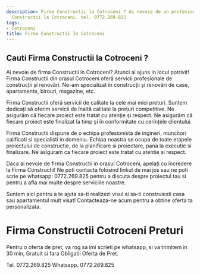 ```yaml
---
description: Firma Constructii la Cotroceni ? Ai nevoie de un profesionist in Firma
  Constructii la Cotroceni. tel. 0772.269.825
tags:
- Cotroceni
title: Firma Constructii In Cotroceni
---
```



## Cauti Firma Constructii la Cotroceni ?

Ai nevoie de firma Constructii in Cotroceni? Atunci ai ajuns in locul potrivit! Firma Constructii din orasul Cotroceni oferă servicii profesionale de construcții și renovări. Ne-am specializat în construcții și renovări de case, apartamente, birouri, magazine, etc. 

Firma Constructii oferă servicii de calitate la cele mai mici preturi. Suntem dedicați să oferim servicii de înaltă calitate la prețuri competitive. Ne asigurăm că fiecare proiect este tratat cu atenție și respect. Ne asigurăm că fiecare proiect este finalizat la timp și în conformitate cu cerințele clientului.

Firma Constructii dispune de o echipa profesionista de ingineri, muncitori calificati si specialisti in domeniu. Echipa noastra se ocupa de toate etapele proiectului de constructie, de la planificare si proiectare, pana la executie si finalizare. Ne asiguram ca fiecare proiect este tratat cu atentie si respect.

Daca ai nevoie de firma Constructii in orasul Cotroceni, apelați cu încredere la Firma Constructii! Ne poti contacta folosind linkul de mai jos sau ne poti scrie pe whatsapp: 0772.269.825  pentru a discuta despre proiectul tau si pentru a afla mai multe despre serviciile noastre. 

Suntem aici pentru a te ajuta sa-ti realizezi visul si sa-ti construiesti casa sau apartamentul mult visat! Contacteaza-ne acum pentru a obtine oferta ta personalizata.

# Firma Constructii Cotroceni Preturi
Pentru o oferta de pret, va rog sa imi scrieti pe whatsapp, si va trimitem in 30 min, Gratuit si fara Obligatii Oferta de Pret.

Tel. 0772.269.825
Whatsapp. 0772.269.825